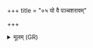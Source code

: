 +++
title = "०५ यो वै पञ्चशरावम्"

+++
<details><summary>मूलम् (GR)</summary>

यो वै पञ्चशरावं निर्वपेद् वैश्वानरम् एव पञ्चमूर्धानम् अनु निर् वपेत् ।  
एष वै वैश्वानरः पञ्चमूर्धा यद् द्यौश् च पृथिवी च मातरिश्वा चाग्निश् चाजस्रा चातपन् । +++(see Kim 2014, 377, 379)+++  
वैश्वानरं चैव लोकं चाव रुन्धे  
वैश्वानर इव तपति वैश्वानर इव दीदाय वैश्वानर इवान्नादो भवति यः (…) । +++(see 1d)+++  
(…) प्राश्नियाद् एताम् एव देवतां मनसा ध्यायेद् +++(see 1e)+++  
वैश्वानरस्य त्वा चक्षुषा पश्यामि  
वैश्वानरस्य त्वा हस्ताभ्याम् आ रभे  
वैश्वानरस्य त्वास्येन प्राश्नामि  
वैश्वानरस्य त्वा (…) । +++(see 1i)+++  
(…) ॥ +++(see 1j)+++
</details>